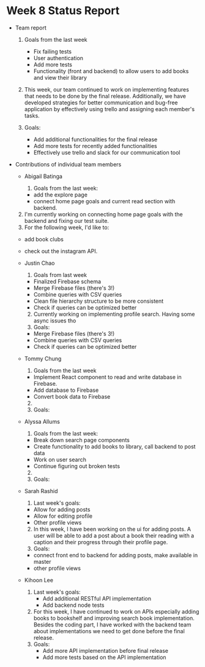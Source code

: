 # Week 8 Status Report

- Team report

  1. Goals from the last week

     - Fix failing tests
     - User authentication
     - Add more tests
     - Functionality (front and backend) to allow users to add books and view their library

  2. This week, our team continued to work on implementing features that needs to be done by the final release. Additionally, we have developed strategies for better communication and bug-free application by effectively using trello and assigning each member's tasks.

  3. Goals:
     - Add additional functionalities for the final release
     - Add more tests for recently added functionalities
     - Effectively use trello and slack for our communication tool

- Contributions of individual team members

  - Abigail Batinga

    1. Goals from the last week:
      - add the explore page
      - connect home page goals and current read section with backend.

  2. I'm currently working on connecting home page goals with the backend and fixing our test suite.
  3. For the following week, I'd like to:
   - add book clubs
   - check out the instagram API.

  - Justin Chao
    1. Goals from last week
      - Finalized Firebase schema
      - Merge Firebase files (there's 3!)
      - Combine queries with CSV queries
      - Clean file hierarchy structure to be more consistent
      - Check if queries can be optimized better
    2. Currently working on implementing profile search. Having some async issues tho
    3. Goals:
      - Merge Firebase files (there's 3!)
      - Combine queries with CSV queries
      - Check if queries can be optimized better
  - Tommy Chung

    1. Goals from the last week
     - Implement React component to read and write database in Firebase.
     - Add database to Firebase
     - Convert book data to Firebase

    2.
    3. Goals:

  - Alyssa Allums

    1. Goals from the last week:

    - Break down search page components
    - Create functionality to add books to library, call backend to post data
    - Work on user search
    - Continue figuring out broken tests

    2.
    3. Goals:

  - Sarah Rashid

    1. Last week's goals:

    - Allow for adding posts
    - Allow for editing profile
    - Other profile views

    2. In this week, I have been working on the ui for adding posts. A user will be able to add a post about a book their reading with a caption and their progress through their profile page.
    3. Goals:
      - connect front end to backend for adding posts, make available in master
      - other profile views

  - Kihoon Lee
    1. Last week's goals:
       - Add additional RESTful API implementation
       - Add backend node tests
    2. For this week, I have continued to work on APIs especially adding books to bookshelf and improving search book implementation. Besides the coding part, I have worked with the backend team about implementations we need to get done before the final release.
    3. Goals:
       - Add more API implementation before final release
       - Add more tests based on the API implementation

